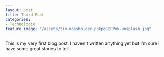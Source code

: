 ```yaml
---
layout: post
title: Third Post
categories:
- Technologie
feature_image: "/assets/tim-mossholder-p3kpqGBRPok-unsplash.jpg"
---
```


This is my very first blog post. I haven't written anything yet but I'm sure I have some great stories to tell.
